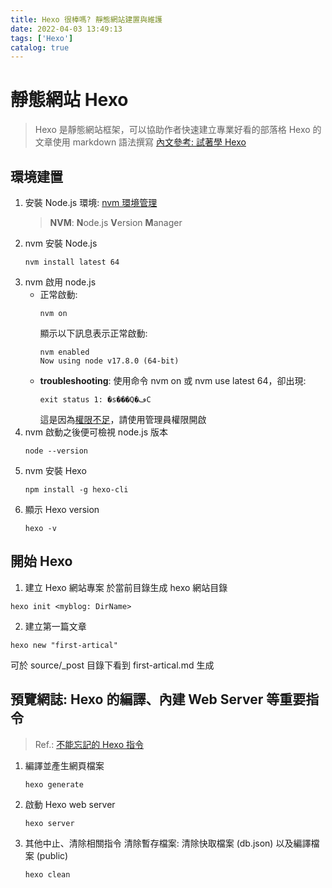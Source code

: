 ```yaml
---
title: Hexo 很棒嗎? 靜態網站建置與維護
date: 2022-04-03 13:49:13
tags: ['Hexo']
catalog: true
---
```

# 靜態網站 Hexo
> Hexo 是靜態網站框架，可以協助作者快速建立專業好看的部落格
> Hexo 的文章使用 markdown 語法撰寫
> [內文參考: 試著學 Hexo](https://israynotarray.com/hexo/20200914/3741834499/)

## 環境建置
1. 安裝 Node.js 環境: [nvm 環境管理](https://github.com/coreybutler/nvm-windows)
    > **NVM**: **N**ode.js **V**ersion **M**anager
2. nvm 安裝 Node.js
    ```shell 
    nvm install latest 64
    ```
3. nvm 啟用 node.js
    * 正常啟動:
        ```
        nvm on
        ```
        顯示以下訊息表示正常啟動:
        ```
        nvm enabled
        Now using node v17.8.0 (64-bit)
        ```
    * **troubleshooting**:
        使用命令 nvm on 或 nvm use latest 64，卻出現:
        ```
        exit status 1: �s���Q�ڡC
        ```
        這是因為[權限不足](https://blog.csdn.net/qq_41715885/article/details/120449480)，請使用管理員權限開啟
4. nvm 啟動之後便可檢視 node.js 版本
    ```
    node --version
    ```
5. nvm 安裝 Hexo
    ```
    npm install -g hexo-cli
    ```
6. 顯示 Hexo version
    ```
    hexo -v
    ```

## 開始 Hexo
1. 建立 Hexo 網站專案
於當前目錄生成 hexo 網站目錄
```
hexo init <myblog: DirName>
```
2. 建立第一篇文章
```
hexo new "first-artical"
```
可於 source/_post 目錄下看到 first-artical.md 生成

## 預覽網誌: Hexo 的編譯、內建 Web Server 等重要指令
> Ref.: [不能忘記的 Hexo 指令](https://israynotarray.com/hexo/20200919/55362084/)
1. 編譯並產生網頁檔案
    ```
    hexo generate
    ```
2. 啟動 Hexo web server
    ```
    hexo server
    ```
3. 其他中止、清除相關指令
    清除暫存檔案: 清除快取檔案 (db.json) 以及編譯檔案 (public)
    ```
    hexo clean
    ```